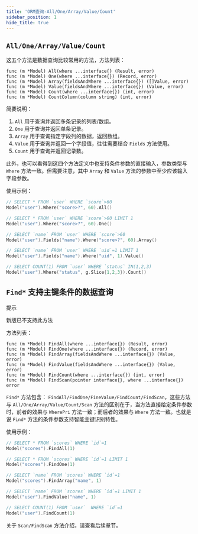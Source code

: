 ```yaml
---
title: 'ORM查询-All/One/Array/Value/Count'
sidebar_position: 1
hide_title: true
---
```


## `All/One/Array/Value/Count`

这五个方法是数据查询比较常用的方法，方法列表：

```
func (m *Model) All(where ...interface{} (Result, error)
func (m *Model) One(where ...interface{}) (Record, error)
func (m *Model) Array(fieldsAndWhere ...interface{}) ([]Value, error)
func (m *Model) Value(fieldsAndWhere ...interface{}) (Value, error)
func (m *Model) Count(where ...interface{}) (int, error)
func (m *Model) CountColumn(column string) (int, error)
```

简要说明：

1. `All` 用于查询并返回多条记录的列表/数组。
2. `One` 用于查询并返回单条记录。
3. `Array` 用于查询指定字段列的数据，返回数组。
4. `Value` 用于查询并返回一个字段值，往往需要结合 `Fields` 方法使用。
5. `Count` 用于查询并返回记录数。

此外，也可以看得到这四个方法定义中也支持条件参数的直接输入，参数类型与 `Where` 方法一致。但需要注意，其中 `Array` 和 `Value` 方法的参数中至少应该输入字段参数。

使用示例：

```go
// SELECT * FROM `user` WHERE `score`>60
Model("user").Where("score>?", 60).All()

// SELECT * FROM `user` WHERE `score`>60 LIMIT 1
Model("user").Where("score>?", 60).One()

// SELECT `name` FROM `user` WHERE `score`>60
Model("user").Fields("name").Where("score>?", 60).Array()

// SELECT `name` FROM `user` WHERE `uid`=1 LIMIT 1
Model("user").Fields("name").Where("uid", 1).Value()

// SELECT COUNT(1) FROM `user` WHERE `status` IN(1,2,3)
Model("user").Where("status", g.Slice{1,2,3}).Count()
```

## `Find*` 支持主键条件的数据查询

提示

新版已不支持此方法

方法列表：

```
func (m *Model) FindAll(where ...interface{}) (Result, error)
func (m *Model) FindOne(where ...interface{}) (Record, error)
func (m *Model) FindArray(fieldsAndWhere ...interface{}) (Value, error)
func (m *Model) FindValue(fieldsAndWhere ...interface{}) (Value, error)
func (m *Model) FindCount(where ...interface{}) (int, error)
func (m *Model) FindScan(pointer interface{}, where ...interface{}) error
```

`Find*` 方法包含： `FindAll/FindOne/FineValue/FindCount/FindScan`，这些方法与 `All/One/Array/Value/Count/Scan` 方法的区别在于，当方法直接给定条件参数时，前者的效果与 `WherePri` 方法一致；而后者的效果与 `Where` 方法一致。也就是说 `Find*` 方法的条件参数支持智能主键识别特性。

使用示例：

```go
// SELECT * FROM `scores` WHERE `id`=1
Model("scores").FindAll(1)

// SELECT * FROM `scores` WHERE `id`=1 LIMIT 1
Model("scores").FindOne(1)

// SELECT `name` FROM `scores` WHERE `id`=1
Model("scores").FindArray("name", 1)

// SELECT `name` FROM `scores` WHERE `id`=1 LIMIT 1
Model("user").FindValue("name", 1)

// SELECT COUNT(1) FROM `user`  WHERE `id`=1
Model("user").FindCount(1)
```

关于 `Scan/FindScan` 方法介绍，请查看后续章节。